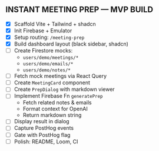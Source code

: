 ## INSTANT MEETING PREP — MVP BUILD

- [x] Scaffold Vite + Tailwind + shadcn
- [x] Init Firebase + Emulator
- [x] Setup routing: `/meeting-prep`
- [x] Build dashboard layout (black sidebar, shadcn)
- [ ] Create Firestore mocks:
  - `users/demo/meetings/*`
  - `users/demo/emails/*`
  - `users/demo/notes/*`
- [ ] Fetch mock meetings via React Query
- [ ] Create `MeetingCard` component
- [ ] Create `PrepDialog` with markdown viewer
- [ ] Implement Firebase Fn `generatePrep`
  - Fetch related notes & emails
  - Format context for OpenAI
  - Return markdown string
- [ ] Display result in dialog
- [ ] Capture PostHog events
- [ ] Gate with PostHog flag
- [ ] Polish: README, Loom, CI
